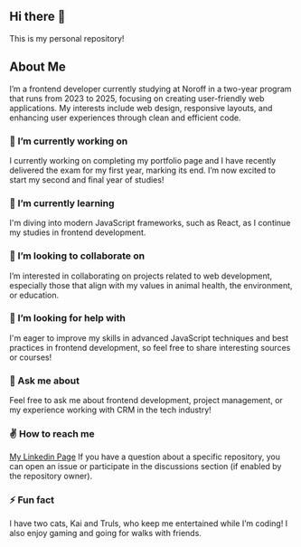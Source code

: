 ## Hi there 👋

This is my personal repository! 

## About Me
I’m a frontend developer currently studying at Noroff in a two-year program that runs from 2023 to 2025, focusing on creating user-friendly web applications. My interests include web design, responsive layouts, and enhancing user experiences through clean and efficient code.

### 🔭 I’m currently working on
I currently working on completing my portfolio page and I have recently delivered the exam for my first year, marking its end. I’m now excited to start my second and final year of studies!

### 🌱 I’m currently learning
I'm diving into modern JavaScript frameworks, such as React, as I continue my studies in frontend development.

### 🤝 I’m looking to collaborate on
I’m interested in collaborating on projects related to web development, especially those that align with my values in animal health, the environment, or education.

### 🤔 I’m looking for help with
I'm eager to improve my skills in advanced JavaScript techniques and best practices in frontend development, so feel free to share interesting sources or courses! 


### 💬 Ask me about
Feel free to ask me about frontend development, project management, or my experience working with CRM in the tech industry!


### ✌ How to reach me
[My Linkedin Page](https://www.linkedin.com/in/marte-n-18aab5101/)
If you have a question about a specific repository, you can open an issue or participate in the discussions section (if enabled by the repository owner).
  
### ⚡ Fun fact
I have two cats, Kai and Truls, who keep me entertained while I’m coding! I also enjoy gaming and going for walks with friends.

